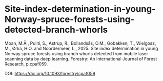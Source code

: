 # Site-index-determination-in-young-Norway-spruce-forests-using-detected-branch-whorls
Moan, M.Å., Puliti, S., Astrup, R., Bollandsås, O.M., Gobakken, T., Wielgosz, M., Ørka, H.O. and Noordermeer, L., 2025. Site index determination in young Norway spruce forests using branch whorls detected from mobile laser scanning data by deep learning. Forestry: An International Journal of Forest Research, p.cpaf059.

DOI: https://doi.org/10.1093/forestry/cpaf059 

